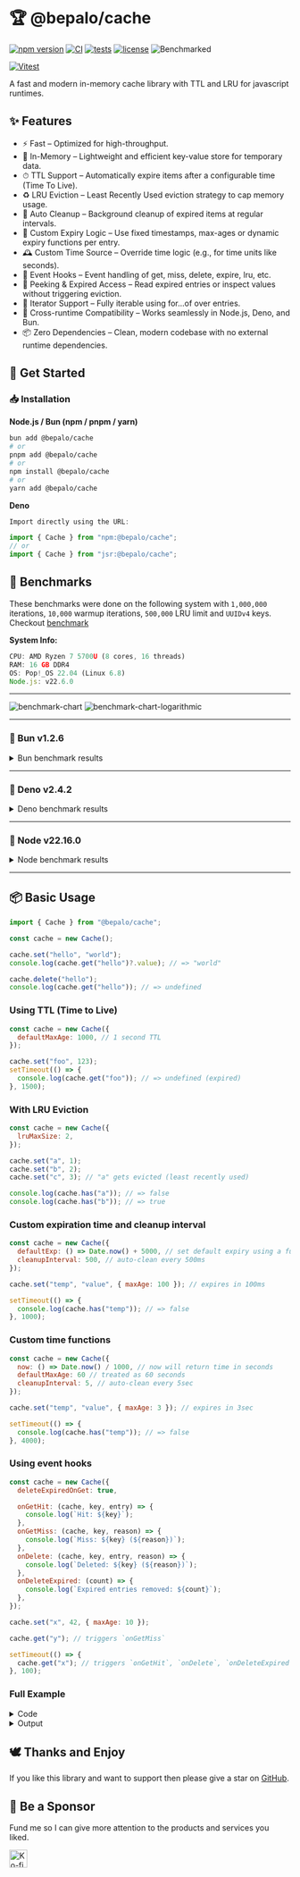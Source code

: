 # 🏆 @bepalo/cache

[![npm version](https://img.shields.io/npm/v/@bepalo/cache.svg)](https://www.npmjs.com/package/@bepalo/cache)
[![CI](https://img.shields.io/github/actions/workflow/status/bepalo/cache/ci.yaml?label=ci)](https://github.com/bepalo/cache/actions/workflows/ci.yaml)
[![tests](https://img.shields.io/github/actions/workflow/status/bepalo/cache/testing.yaml?label=tests)](https://github.com/bepalo/cache/actions/workflows/testing.yaml)
[![license](https://img.shields.io/npm/l/@bepalo/cache.svg)](LICENSE)
![Benchmarked](https://img.shields.io/badge/benchmarked-yes-green)

[![Vitest](https://img.shields.io/badge/vitest-6E9F18?style=for-the-badge&logo=vitest&logoColor=white)](test-result.md)

A fast and modern in-memory cache library with TTL and LRU for javascript runtimes.

## ✨ Features

- ⚡ Fast – Optimized for high-throughput.
- 🧠 In-Memory – Lightweight and efficient key-value store for temporary data.
- ⏱ TTL Support – Automatically expire items after a configurable time (Time To Live).
- ♻️ LRU Eviction – Least Recently Used eviction strategy to cap memory usage.
- 🧹 Auto Cleanup – Background cleanup of expired items at regular intervals.
- 🧩 Custom Expiry Logic – Use fixed timestamps, max-ages or dynamic expiry functions per entry.
- 🕰 Custom Time Source – Override time logic (e.g., for time units like seconds).
- 🔌 Event Hooks – Event handling of get, miss, delete, expire, lru, etc.
- 👀 Peeking & Expired Access – Read expired entries or inspect values without triggering eviction.
- 🔁 Iterator Support – Fully iterable using for...of over entries.
- 🧪 Cross-runtime Compatibility – Works seamlessly in Node.js, Deno, and Bun.
- 📦 Zero Dependencies – Clean, modern codebase with no external runtime dependencies.

## 🚀 Get Started

### 📥 Installation

**Node.js / Bun (npm / pnpm / yarn)**

```sh
bun add @bepalo/cache
# or
pnpm add @bepalo/cache
# or
npm install @bepalo/cache
# or
yarn add @bepalo/cache
```

**Deno**

```ts
Import directly using the URL:

import { Cache } from "npm:@bepalo/cache";
// or
import { Cache } from "jsr:@bepalo/cache";
```

## 📢 Benchmarks

These benchmarks were done on the following system with `1,000,000` iterations,
`10,000` warmup iterations, `500,000` LRU limit and `UUIDv4` keys. Checkout [benchmark](bench/benchmark.js)

**System Info:**

```js
CPU: AMD Ryzen 7 5700U (8 cores, 16 threads)
RAM: 16 GB DDR4
OS: Pop!_OS 22.04 (Linux 6.8)
Node.js: v22.6.0
```

---

![benchmark-chart](assets/bench-charts.png)
![benchmark-chart-logarithmic](assets/bench-charts-log.png)

---

### 🥇 Bun v1.2.6

<details>
<summary>Bun benchmark results</summary>

**Benchmarking @bepalo/cache (N=`1,000,000` LRU-Limit=`500,000` K=`UUIDv4`)**

| Operation                 | ns/operation | operations/s |
| ------------------------- | -----------: | -----------: |
| cache.get: hit            |      116.564 |    8,578,950 |
| cache.get: miss           |       94.295 |   10,605,059 |
| cache.get: miss, empty    |       18.543 |   53,929,990 |
| cache.set: new            |      486.156 |    2,056,952 |
| cache.set: override       |      498.203 |    2,007,212 |
| cache.update:             |      331.407 |    3,017,433 |
| cache.deleteExpired: all  |      649.958 |    1,538,560 |
| cache.deleteExpired: none |      228.615 |    4,374,163 |

**Comparing with native Map**

| Operation            | ns/operation | operations/s |
| -------------------- | ------------ | ------------ |
| Map.get: hit         | 9.427        | 106,073,598  |
| Map.get: miss        | 7.259        | 137,769,231  |
| Map.get: miss, empty | 7.935        | 126,018,988  |
| Map.set:             | 279.194      | 3,581,743    |
| Map.set: update      | 173.293      | 5,770,580    |
| Map.delete: all      | 191.224      | 5,229,465    |
| Map.delete: none     | 11.472       | 87,171,224   |

</details>

---

### 🥈 Deno v2.4.2

<details>

<summary>Deno benchmark results</summary>

**Benchmarking @bepalo/cache (N=`1,000,000` LRU-Limit=`500,000` K=`UUIDv4`)**

| Operation                 | ns/operation | operations/s |
| ------------------------- | -----------: | -----------: |
| cache.get: hit            |      131.629 |    7,597,089 |
| cache.get: miss           |      178.165 |    5,612,785 |
| cache.get: miss, empty    |       10.161 |   98,418,223 |
| cache.set: new            |      482.446 |    2,072,770 |
| cache.set: override       |      641.308 |    1,559,313 |
| cache.update:             |      311.356 |    3,211,761 |
| cache.deleteExpired: all  |      588.244 |    1,699,973 |
| cache.deleteExpired: none |       77.864 |   12,842,870 |

**Comparing with native Map**

| Operation            | ns/operation | operations/s |
| -------------------- | ------------ | ------------ |
| Map.get: hit         | 8.294        | 120,570,922  |
| Map.get: miss        | 9.033        | 110,710,977  |
| Map.get: miss, empty | 5.933        | 168,554,446  |
| Map.set:             | 312.715      | 3,197,799    |
| Map.set: update      | 179.718      | 5,564,266    |
| Map.delete: all      | 218.321      | 4,580,405    |
| Map.delete: none     | 10.184       | 98,192,050   |

</details>

---

### 🥉 Node v22.16.0

<details>
<summary>Node benchmark results</summary>

**Benchmarking @bepalo/cache (N=`1,000,000` LRU-Limit=`500,000` K=`UUIDv4`)**

| Operation                 | ns/operation | operations/s |
| ------------------------- | -----------: | -----------: |
| cache.get: hit            |      245.625 |    4,071,248 |
| cache.get: miss           |      234.214 |    4,269,607 |
| cache.get: miss, empty    |       29.907 |   33,436,985 |
| cache.set: new            |      854.164 |    1,170,734 |
| cache.set: override       |    1,138.106 |      878,652 |
| cache.update:             |      523.995 |    1,908,415 |
| cache.deleteExpired: all  |      788.144 |    1,268,803 |
| cache.deleteExpired: none |      163.846 |    6,103,304 |

**Comparing with native Map**

| Operation            | ns/operation | operations/s |
| -------------------- | ------------ | ------------ |
| Map.get: hit         | 191.249      | 5,228,772    |
| Map.get: miss        | 187.621      | 5,329,892    |
| Map.get: miss, empty | 9.039        | 110,635,966  |
| Map.set:             | 291.251      | 3,433,466    |
| Map.set: update      | 239.813      | 4,169,920    |
| Map.delete: all      | 383.207      | 2,609,554    |
| Map.delete: none     | 9.990        | 100,100,731  |

</details>

---

## 📦 Basic Usage

```js
import { Cache } from "@bepalo/cache";

const cache = new Cache();

cache.set("hello", "world");
console.log(cache.get("hello")?.value); // => "world"

cache.delete("hello");
console.log(cache.get("hello")); // => undefined
```

### Using TTL (Time to Live)

```js
const cache = new Cache({
  defaultMaxAge: 1000, // 1 second TTL
});

cache.set("foo", 123);
setTimeout(() => {
  console.log(cache.get("foo")); // => undefined (expired)
}, 1500);
```

### With LRU Eviction

```js
const cache = new Cache({
  lruMaxSize: 2,
});

cache.set("a", 1);
cache.set("b", 2);
cache.set("c", 3); // "a" gets evicted (least recently used)

console.log(cache.has("a")); // => false
console.log(cache.has("b")); // => true
```

### Custom expiration time and cleanup interval

```js
const cache = new Cache({
  defaultExp: () => Date.now() + 5000, // set default expiry using a function
  cleanupInterval: 500, // auto-clean every 500ms
});

cache.set("temp", "value", { maxAge: 100 }); // expires in 100ms

setTimeout(() => {
  console.log(cache.has("temp")); // => false
}, 1000);
```

### Custom time functions

```js
const cache = new Cache({
  now: () => Date.now() / 1000, // now will return time in seconds
  defaultMaxAge: 60 // treated as 60 seconds
  cleanupInterval: 5, // auto-clean every 5sec
});

cache.set("temp", "value", { maxAge: 3 }); // expires in 3sec

setTimeout(() => {
  console.log(cache.has("temp")); // => false
}, 4000);
```

### Using event hooks

```js
const cache = new Cache({
  deleteExpiredOnGet: true,

  onGetHit: (cache, key, entry) => {
    console.log(`Hit: ${key}`);
  },
  onGetMiss: (cache, key, reason) => {
    console.log(`Miss: ${key} (${reason})`);
  },
  onDelete: (cache, key, entry, reason) => {
    console.log(`Deleted: ${key} (${reason})`);
  },
  onDeleteExpired: (count) => {
    console.log(`Expired entries removed: ${count}`);
  },
});

cache.set("x", 42, { maxAge: 10 });

cache.get("y"); // triggers `onGetMiss`

setTimeout(() => {
  cache.get("x"); // triggers `onGetHit`, `onDelete`, `onDeleteExpired`
}, 100);
```

### Full Example

<details>
<summary>Code</summary>

```ts
import { Cache } from ".";

const timestampRef = performance.now();
const timestamp = () => `${(performance.now() - timestampRef).toFixed()}ms: `;
const log = console.log;

const cache = new Cache<string, string>({
  // now: () => Date.now(),
  // defaultExp: () => Date.now() + 5000,
  defaultMaxAge: 5000,
  // cleanupInterval: 5000,
  // expiryBucketSize: 5000,
  lruMaxSize: 3,
  // getExpired: true,
  // deleteExpiredOnGet: true,
  onGetHit: async (cache, key, entry) => log(timestamp(), "cache-hit", key),
  onGetMiss: async (cache, key, reason) => log(timestamp(), reason, key),
  onDelete: async (cache, key, entry, reason) => log(timestamp(), "Evict", reason, key),
  onDeleteExpired: async (count) => count > 0 && log(timestamp(), `Expired ${count} entries.`),
});

cache.set("item-1", "'sample entry 1'");
cache.set("item-2", "'sample entry 2'", { exp: Date.now() + 2000 });
cache.set("item-3", "'sample entry 3'", { maxAge: 3000 });
cache.set("item-4", "'sample entry 4'", { maxAge: 2500 });

setTimeout(() => log(timestamp(), "1 get", cache.get("item-4")?.value), 1000);
setTimeout(() => log(timestamp(), "2 get", cache.get("item-4", { expired: true })?.value), 2000);
setTimeout(() => log(timestamp(), "3 peek", cache.peek("item-4")?.value), 3000);
setTimeout(() => log(timestamp(), "4 peek", cache.peek("item-4", { expired: true })?.value), 3000);
setTimeout(
  () => log(timestamp(), "5 get", cache.get("item-4", { deleteExpired: true })?.value),
  3000,
);
setTimeout(() => log(timestamp(), "6 get", cache.get("item-4", { expired: true })?.value), 4000);

for (const [key, entry] of cache) {
  log(timestamp(), key, entry);
}
```

</details>

<details>
<summary>Output</summary>

```sh
1ms:  Evict LRU item-1
3ms:  item-2 {
  value: "'sample entry 2'",
  exp: 1752603303022,
}
4ms:  item-3 {
  value: "'sample entry 3'",
  exp: 1752603304022,
}
4ms:  item-4 {
  value: "'sample entry 4'",
  exp: 1752603303522,
}
1003ms:  cache-hit item-4
1003ms:  1 get 'sample entry 4'
2003ms:  cache-hit item-4
2003ms:  2 get 'sample entry 4'
3003ms:  3 peek undefined
3003ms:  4 peek 'sample entry 4'
3004ms:  cache-hit item-4
3004ms:  Evict deleted item-4
3003ms:  5 get undefined
4003ms:  missing item-4
4003ms:  6 get undefined
```

</details>

## 🕊️ Thanks and Enjoy

If you like this library and want to support then please give a star on [GitHub](https://github.com/bepalo/cache).

## 💖 Be a Sponsor

Fund me so I can give more attention to the products and services you liked.

<p align="left">
  <a href="https://ko-fi.com/natieshzed" target="_blank">
    <img height="32" src="https://img.shields.io/badge/Ko--fi-donate-orange?style=for-the-badge&logo=ko-fi&logoColor=white" alt="Ko-fi Badge"> 
  </a>
</p>
